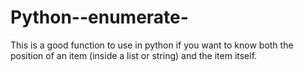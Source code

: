 # Python--enumerate-
This is a good function to use in python if you want to know both the position of an item (inside a list or string) and the item itself.
